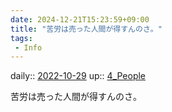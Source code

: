 ```yaml
---
date: 2024-12-21T15:23:59+09:00
title: "苦労は売った人間が得すんのさ。"
tags:
 - Info
---
```


daily:: [2022-10-29](Daily_Note/2022-10-29.md)
up:: [4_People](../Bar/Novel/Nacaria/4_People.md)

苦労は売った人間が得すんのさ。